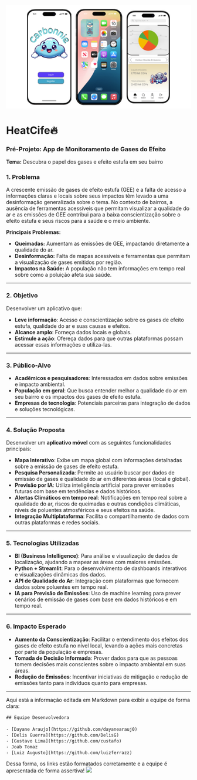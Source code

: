 ![](mockup.png)
# HeatCife🔥

### Pré-Projeto: App de Monitoramento de Gases do Efeito 

**Tema:** Descubra o papel dos gases e efeito estufa em seu bairro 


### **1. Problema**
A crescente emissão de gases de efeito estufa (GEE) e a falta de acesso a informações claras e locais sobre seus impactos têm levado a uma desinformação generalizada sobre o tema. No contexto de bairros, a ausência de ferramentas acessíveis que permitam visualizar a qualidade do ar e as emissões de GEE contribui para a baixa conscientização sobre o efeito estufa e seus riscos para a saúde e o meio ambiente.

**Principais Problemas:**
- **Queimadas:** Aumentam as emissões de GEE, impactando diretamente a qualidade do ar.
- **Desinformação:** Falta de mapas acessíveis e ferramentas que permitam a visualização de gases emitidos por região.
- **Impactos na Saúde:** A população não tem informações em tempo real sobre como a poluição afeta sua saúde.

---

### **2. Objetivo**
Desenvolver um aplicativo que:
- **Leve informação**: Acesso e conscientização sobre os gases de efeito estufa, qualidade do ar e suas causas e efeitos.
- **Alcance amplo**: Forneça dados locais e globais. 
- **Estimule a ação**: Ofereça dados para que outras plataformas possam acessar essas informações e utiliza-las.

---

### **3. Público-Alvo**
- **Acadêmicos e pesquisadores**: Interessados em dados sobre emissões e impacto ambiental.
- **População em geral**: Que busca entender melhor a qualidade do ar em seu bairro e os impactos dos gases de efeito estufa.
- **Empresas de tecnologia**: Potenciais parceiras para integração de dados e soluções tecnológicas.
  
---

### **4. Solução Proposta**
Desenvolver um **aplicativo móvel** com as seguintes funcionalidades principais:

- **Mapa Interativo**: Exibe um mapa global com informações detalhadas sobre a emissão de gases de efeito estufa.
- **Pesquisa Personalizada**: Permite ao usuário buscar por dados de emissão de gases e qualidade do ar em diferentes áreas (local e global).
- **Previsão por IA**: Utiliza inteligência artificial para prever emissões futuras com base em tendências e dados históricos.
- **Alertas Climáticos em tempo real**: Notificações em tempo real sobre a qualidade do ar, riscos de queimadas e outras condições climáticas,  níveis de poluentes atmosféricos e seus efeitos na saúde.
- **Integração Multiplataforma**: Facilita o compartilhamento de dados com outras plataformas e redes sociais.
  
---

### **5. Tecnologias Utilizadas**
- **BI (Business Intelligence)**: Para análise e visualização de dados de localização, ajudando a mapear as áreas com maiores emissões.
- **Python + Streamlit**: Para o desenvolvimento de dashboards interativos e visualizações dinâmicas dos dados.
- **API de Qualidade do Ar**: Integração com plataformas que fornecem dados sobre poluentes em tempo real.
- **IA para Previsão de Emissões**: Uso de machine learning para prever cenários de emissão de gases com base em dados históricos e em tempo real.

---

### **6. Impacto Esperado**
- **Aumento da Conscientização**: Facilitar o entendimento dos efeitos dos gases de efeito estufa no nível local, levando a ações mais concretas por parte da população e empresas.
- **Tomada de Decisão Informada**: Prover dados para que as pessoas tomem decisões mais conscientes sobre o impacto ambiental em suas áreas.
- **Redução de Emissões**: Incentivar iniciativas de mitigação e redução de emissões tanto para indivíduos quanto para empresas.

---
Aqui está a informação editada em Markdown para exibir a equipe de forma clara:

```
## Equipe Desenvolvedora

- [Dayane Araujo](https://github.com/dayanearauj0)
- [Delis Guerra](https://github.com/DelisG)
- [Gustavo Lima](https://github.com/custafo)
- Joab Tomaz
- [Luiz Augusto](https://github.com/luizferrazz)
```

Dessa forma, os links estão formatados corretamente e a equipe é apresentada de forma assertiva!
![](7.png)
